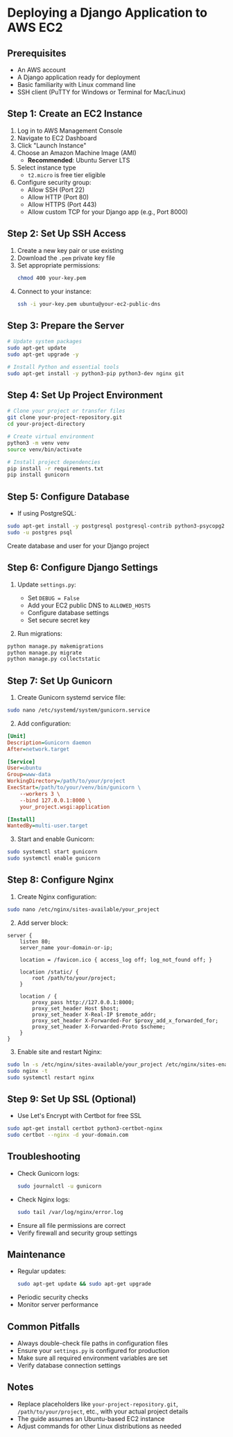 # Deploying a Django Application to AWS EC2

## Prerequisites
- An AWS account
- A Django application ready for deployment
- Basic familiarity with Linux command line
- SSH client (PuTTY for Windows or Terminal for Mac/Linux)

## Step 1: Create an EC2 Instance
1. Log in to AWS Management Console
2. Navigate to EC2 Dashboard
3. Click "Launch Instance"
4. Choose an Amazon Machine Image (AMI)
   - **Recommended**: Ubuntu Server LTS
5. Select instance type
   - `t2.micro` is free tier eligible
6. Configure security group:
   - Allow SSH (Port 22)
   - Allow HTTP (Port 80)
   - Allow HTTPS (Port 443)
   - Allow custom TCP for your Django app (e.g., Port 8000)

## Step 2: Set Up SSH Access
1. Create a new key pair or use existing
2. Download the `.pem` private key file
3. Set appropriate permissions:
   ```bash
   chmod 400 your-key.pem
   ```
4. Connect to your instance:
   ```bash
   ssh -i your-key.pem ubuntu@your-ec2-public-dns
   ```

## Step 3: Prepare the Server
```bash
# Update system packages
sudo apt-get update
sudo apt-get upgrade -y

# Install Python and essential tools
sudo apt-get install -y python3-pip python3-dev nginx git

```

## Step 4: Set Up Project Environment
```bash
# Clone your project or transfer files
git clone your-project-repository.git
cd your-project-directory

# Create virtual environment
python3 -m venv venv
source venv/bin/activate

# Install project dependencies
pip install -r requirements.txt
pip install gunicorn
```

## Step 5: Configure Database
- If using PostgreSQL:
```bash
sudo apt-get install -y postgresql postgresql-contrib python3-psycopg2
sudo -u postgres psql
```
Create database and user for your Django project

## Step 6: Configure Django Settings
1. Update `settings.py`:
   - Set `DEBUG = False`
   - Add your EC2 public DNS to `ALLOWED_HOSTS`
   - Configure database settings
   - Set secure secret key

2. Run migrations:
```bash
python manage.py makemigrations
python manage.py migrate
python manage.py collectstatic
```

## Step 7: Set Up Gunicorn
1. Create Gunicorn systemd service file:
```bash
sudo nano /etc/systemd/system/gunicorn.service
```

2. Add configuration:
```ini
[Unit]
Description=Gunicorn daemon
After=network.target

[Service]
User=ubuntu
Group=www-data
WorkingDirectory=/path/to/your/project
ExecStart=/path/to/your/venv/bin/gunicorn \
    --workers 3 \
    --bind 127.0.0.1:8000 \
    your_project.wsgi:application

[Install]
WantedBy=multi-user.target
```

3. Start and enable Gunicorn:
```bash
sudo systemctl start gunicorn
sudo systemctl enable gunicorn
```

## Step 8: Configure Nginx
1. Create Nginx configuration:
```bash
sudo nano /etc/nginx/sites-available/your_project
```

2. Add server block:
```nginx
server {
    listen 80;
    server_name your-domain-or-ip;

    location = /favicon.ico { access_log off; log_not_found off; }
    
    location /static/ {
        root /path/to/your/project;
    }

    location / {
        proxy_pass http://127.0.0.1:8000;
        proxy_set_header Host $host;
        proxy_set_header X-Real-IP $remote_addr;
        proxy_set_header X-Forwarded-For $proxy_add_x_forwarded_for;
        proxy_set_header X-Forwarded-Proto $scheme;
    }
}
```

3. Enable site and restart Nginx:
```bash
sudo ln -s /etc/nginx/sites-available/your_project /etc/nginx/sites-enabled
sudo nginx -t
sudo systemctl restart nginx
```

## Step 9: Set Up SSL (Optional)
- Use Let's Encrypt with Certbot for free SSL
```bash
sudo apt-get install certbot python3-certbot-nginx
sudo certbot --nginx -d your-domain.com
```

## Troubleshooting
- Check Gunicorn logs: 
  ```bash
  sudo journalctl -u gunicorn
  ```
- Check Nginx logs: 
  ```bash
  sudo tail /var/log/nginx/error.log
  ```
- Ensure all file permissions are correct
- Verify firewall and security group settings

## Maintenance
- Regular updates: 
  ```bash
  sudo apt-get update && sudo apt-get upgrade
  ```
- Periodic security checks
- Monitor server performance

## Common Pitfalls
- Always double-check file paths in configuration files
- Ensure your `settings.py` is configured for production
- Make sure all required environment variables are set
- Verify database connection settings

## Notes
- Replace placeholders like `your-project-repository.git`, `/path/to/your/project`, etc., with your actual project details
- The guide assumes an Ubuntu-based EC2 instance
- Adjust commands for other Linux distributions as needed
```
